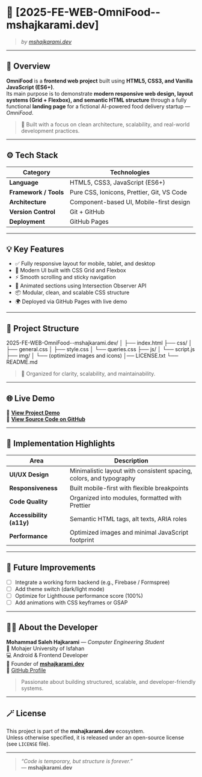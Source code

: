 # 🚀 **[2025-FE-WEB-OmniFood--mshajkarami.dev]**

> _by [mshajkarami.dev](https://mshajkarami.dev)_

---

## 🧠 Overview

**OmniFood** is a **frontend web project** built using **HTML5, CSS3, and Vanilla JavaScript (ES6+)**.  
Its main purpose is to demonstrate **modern responsive web design, layout systems (Grid + Flexbox), and semantic HTML structure** through a fully functional **landing page** for a fictional AI-powered food delivery startup — *OmniFood*.


> 🧩 Built with a focus on clean architecture, scalability, and real-world development practices.

---

## ⚙️ Tech Stack

| Category          | Technologies |
| ----------------- | ------------- |
| **Language**      | HTML5, CSS3, JavaScript (ES6+) |
| **Framework / Tools** | Pure CSS, Ionicons, Prettier, Git, VS Code |
| **Architecture**  | Component-based UI, Mobile-first design |
| **Version Control** | Git + GitHub |
| **Deployment**    | GitHub Pages |

---

## 💡 Key Features

- ✅ Fully responsive layout for mobile, tablet, and desktop  
- 🎨 Modern UI built with CSS Grid and Flexbox  
- ⚡ Smooth scrolling and sticky navigation  
- 🧭 Animated sections using Intersection Observer API  
- 📦 Modular, clean, and scalable CSS structure  
- 🌍 Deployed via GitHub Pages with live demo  

---

## 📂 Project Structure
2025-FE-WEB-OmniFood--mshajkarami.dev/
│
├── index.html
├── css/
│ ├── general.css
│ ├── style.css
│ └── queries.css
├── js/
│ └── script.js
├── img/
│ └── (optimized images and icons)
│── LICENSE.txt
└── README.md


> 🧠 Organized for clarity, scalability, and maintainability.

---

## 🌐 Live Demo

🔗 **[View Project Demo](https://mshajkarami.github.io/2025-FE-WEB-OmniFood--mshajkarami.dev/)**  
💾 **[View Source Code on GitHub](https://github.com/mshajkarami/2025-FE-WEB-OmniFood--mshajkarami.dev)**

---

## 🧩 Implementation Highlights

| Area | Description |
| ---- | ------------ |
| **UI/UX Design** | Minimalistic layout with consistent spacing, colors, and typography |
| **Responsiveness** | Built mobile-first with flexible breakpoints |
| **Code Quality** | Organized into modules, formatted with Prettier |
| **Accessibility (a11y)** | Semantic HTML tags, alt texts, ARIA roles |
| **Performance** | Optimized images and minimal JavaScript footprint |

---

## 🧱 Future Improvements

- [ ] Integrate a working form backend (e.g., Firebase / Formspree)  
- [ ] Add theme switch (dark/light mode)  
- [ ] Optimize for Lighthouse performance score (100%)  
- [ ] Add animations with CSS keyframes or GSAP  

---

## 👨‍💻 About the Developer

**Mohammad Saleh Hajkarami** — _Computer Engineering Student_  
📍 Mohajer University of Isfahan  
💻 Android & Frontend Developer  
🚀 Founder of **[mshajkarami.dev](https://mshajkarami.dev)**  
🐙 [GitHub Profile](https://github.com/mshajkarami)

> Passionate about building structured, scalable, and developer-friendly systems.

---

## 🪄 License

This project is part of the **mshajkarami.dev** ecosystem.  
Unless otherwise specified, it is released under an open-source license (see `LICENSE` file).

---

> _“Code is temporary, but structure is forever.”_  
> — **mshajkarami.dev**

